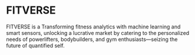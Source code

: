 # FITVERSE 

FITVERSE is a Transforming fitness analytics with machine learning and smart sensors, unlocking a lucrative market by catering to the personalized needs of powerlifters, bodybuilders, and gym enthusiasts—seizing the future of quantified self.

